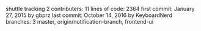 shuttle tracking 2
contributers: 11
lines of code: 2364
first commit: January 27, 2015 by gbprz
last commit: October 14, 2016 by KeyboardNerd
branches: 3 master, origin/notification-branch, frontend-ui

